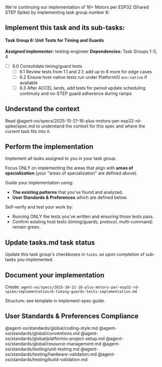 We're continuing our implementation of 16+ Motors per ESP32 (Shared STEP Spike) by implementing task group number 6:

## Implement this task and its sub-tasks:

#### Task Group 6: Unit Tests for Timing and Guards
**Assigned implementer:** testing-engineer
**Dependencies:** Task Groups 1-3, 4

- [ ] 6.0 Consolidate timing/guard tests
  - [ ] 6.1 Review tests from 1.1 and 2.1; add up to 6 more for edge cases
  - [ ] 6.2 Ensure host-native tests run under PlatformIO `env:native` if available
  - [ ] 6.3 After ACCEL lands, add tests for period update scheduling continuity and no-STEP guard adherence during ramps

## Understand the context

Read @agent-os/specs/2025-10-21-16-plus-motors-per-esp32-rd-spike/spec.md to understand the context for this spec and where the current task fits into it.

## Perform the implementation

Implement all tasks assigned to you in your task group.

Focus ONLY on implementing the areas that align with **areas of specialization** (your "areas of specialization" are defined above).

Guide your implementation using:
- **The existing patterns** that you've found and analyzed.
- **User Standards & Preferences** which are defined below.

Self-verify and test your work by:
- Running ONLY the tests you've written and ensuring those tests pass.
- Confirm existing host tests (timing/guards, protocol, multi-command) remain green.

## Update tasks.md task status

Update this task group's checkboxes in `tasks.md` upon completion of sub-tasks you implemented.

## Document your implementation

Create: `agent-os/specs/2025-10-21-16-plus-motors-per-esp32-rd-spike/implementation/6-timing-guards-tests-implementation.md`

Structure: see template in implement-spec guide.

## User Standards & Preferences Compliance

@agent-os/standards/global/coding-style.md
@agent-os/standards/global/conventions.md
@agent-os/standards/global/platformio-project-setup.md
@agent-os/standards/global/resource-management.md
@agent-os/standards/testing/unit-testing.md
@agent-os/standards/testing/hardware-validation.md
@agent-os/standards/testing/build-validation.md

